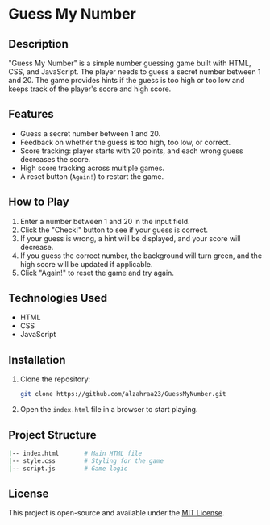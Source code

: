 
# Guess My Number

## Description
"Guess My Number" is a simple number guessing game built with HTML, CSS, and JavaScript. The player needs to guess a secret number between 1 and 20. The game provides hints if the guess is too high or too low and keeps track of the player's score and high score.

## Features
- Guess a secret number between 1 and 20.
- Feedback on whether the guess is too high, too low, or correct.
- Score tracking: player starts with 20 points, and each wrong guess decreases the score.
- High score tracking across multiple games.
- A reset button (`Again!`) to restart the game.

## How to Play
1. Enter a number between 1 and 20 in the input field.
2. Click the "Check!" button to see if your guess is correct.
3. If your guess is wrong, a hint will be displayed, and your score will decrease.
4. If you guess the correct number, the background will turn green, and the high score will be updated if applicable.
5. Click "Again!" to reset the game and try again.

## Technologies Used
- HTML
- CSS
- JavaScript

## Installation
1. Clone the repository:
   ```bash
   git clone https://github.com/alzahraa23/GuessMyNumber.git
   ```
2. Open the `index.html` file in a browser to start playing.

## Project Structure
```bash
|-- index.html       # Main HTML file
|-- style.css        # Styling for the game
|-- script.js        # Game logic
```

## License
This project is open-source and available under the [MIT License](LICENSE).

